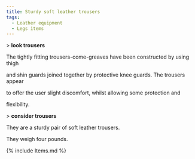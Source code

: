 ```yaml
---
title: Sturdy soft leather trousers
tags:
  - Leather equipment
  - Legs items
---
```

\> **look trousers**

The tightly fitting trousers-come-greaves have been constructed by using
thigh

and shin guards joined together by protective knee guards. The trousers
appear

to offer the user slight discomfort, whilst allowing some protection and

flexibility.

\> **consider trousers**

They are a sturdy pair of soft leather trousers.

They weigh four pounds.

{% include Items.md %}
